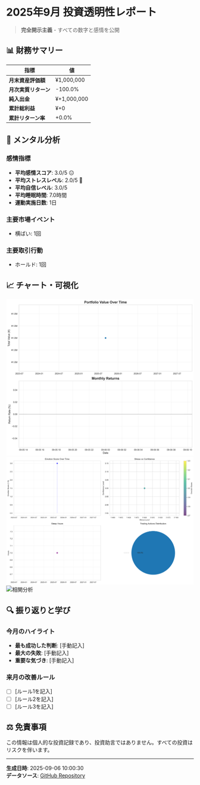 # 2025年9月 投資透明性レポート

> **完全開示主義** - すべての数字と感情を公開

## 📊 財務サマリー

| 指標 | 値 |
|------|-----|
| **月末資産評価額** | ¥1,000,000 |
| **月次実質リターン** | -100.0% |
| **純入出金** | ¥+1,000,000 |
| **累計総利益** | ¥+0 |
| **累計リターン率** | +0.0% |

## 🧠 メンタル分析

### 感情指標
- **平均感情スコア**: 3.0/5 😐
- **平均ストレスレベル**: 2.0/5 🙂  
- **平均自信レベル**: 3.0/5
- **平均睡眠時間**: 7.0時間
- **運動実施日数**: 1日

### 主要市場イベント
- 横ばい: 1回

### 主要取引行動
- ホールド: 1回

## 📈 チャート・可視化

![資産推移](../charts/portfolio_static.png)
![感情分析](../charts/emotion_static.png)
![相関分析](../charts/correlation_analysis.png)

## 🔍 振り返りと学び

### 今月のハイライト
- **最も成功した判断**: [手動記入]
- **最大の失敗**: [手動記入]
- **重要な気づき**: [手動記入]

### 来月の改善ルール
- [ ] [ルール1を記入]
- [ ] [ルール2を記入]  
- [ ] [ルール3を記入]

## ⚖️ 免責事項

この情報は個人的な投資記録であり、投資助言ではありません。すべての投資はリスクを伴います。

---
**生成日時**: 2025-09-06 10:00:30  
**データソース**: [GitHub Repository](https://github.com/tanisho1410/investment-disclosure-tools)
